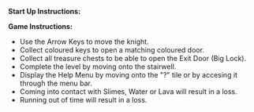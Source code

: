 **Start Up Instructions:**


**Game Instructions:**
- Use the Arrow Keys to move the knight.
- Collect coloured keys to open a matching coloured door.
- Collect all treasure chests to be able to open the Exit Door (Big Lock).
- Complete the level by moving onto the stairwell.
- Display the Help Menu by moving onto the "?" tile or by accesing it through the menu bar.
- Coming into contact with Slimes, Water or Lava will result in a loss.
- Running out of time will result in a loss.

